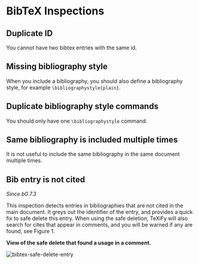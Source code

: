 # BibTeX Inspections

## Duplicate ID

You cannot have two bibtex entries with the same id.

## Missing bibliography style

When you include a bibliography, you should also define a bibliography style, for example `\bibliographystyle{plain}`.

## Duplicate bibliography style commands

You should only have one `\bibliographystyle` command.

## Same bibliography is included multiple times

It is not useful to include the same bibliography in the same document multiple times.

## Bib entry is not cited

_Since b0.7.3_

This inspection detects entries in bibliographies that are not cited in the main document.
It greys out the identifier of the entry, and provides a quick fix to safe delete this entry.
When using the safe deletion, TeXiFy will also search for cites that appear in comments, and you will be warned if any are found, see Figure 1.

**View of the safe delete that found a usage in a comment.**

![bibtex-safe-delete-entry](bibtex-safe-delete-entry.png)
